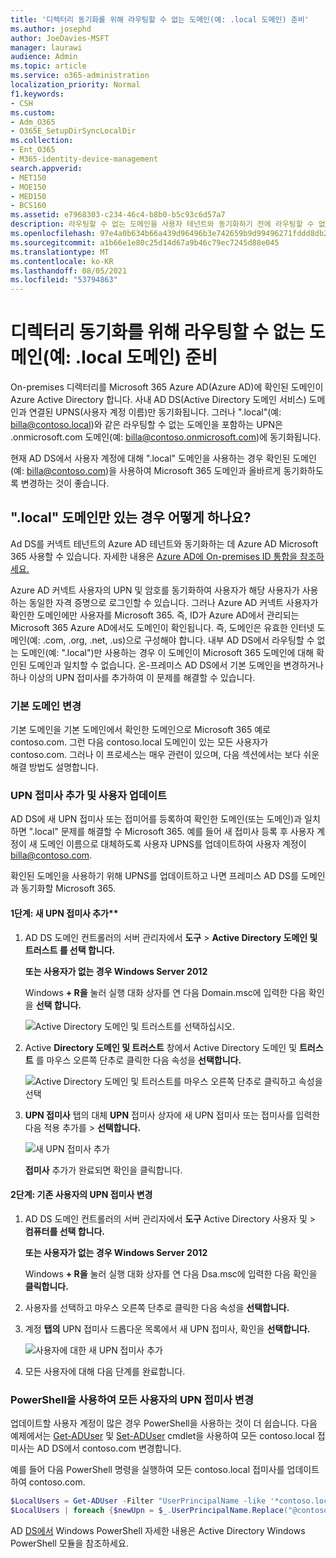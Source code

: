 ```yaml
---
title: '디렉터리 동기화를 위해 라우팅할 수 없는 도메인(예: .local 도메인) 준비'
ms.author: josephd
author: JoeDavies-MSFT
manager: laurawi
audience: Admin
ms.topic: article
ms.service: o365-administration
localization_priority: Normal
f1.keywords:
- CSH
ms.custom:
- Adm_O365
- O365E_SetupDirSyncLocalDir
ms.collection:
- Ent_O365
- M365-identity-device-management
search.appverid:
- MET150
- MOE150
- MED150
- BCS160
ms.assetid: e7968303-c234-46c4-b8b0-b5c93c6d57a7
description: 라우팅할 수 없는 도메인을 사용자 테넌트와 동기화하기 전에 라우팅할 수 없는 도메인이 있는 경우 Microsoft 365 대해 자세히 알아보습니다.
ms.openlocfilehash: 97e4a0b634b66a439d96496b3e742659b9d99496271fddd8db2ddf7c6ee7cee9
ms.sourcegitcommit: a1b66e1e80c25d14d67a9b46c79ec7245d88e045
ms.translationtype: MT
ms.contentlocale: ko-KR
ms.lasthandoff: 08/05/2021
ms.locfileid: "53794863"
---
```

# <a name="prepare-a-non-routable-domain-for-directory-synchronization"></a>디렉터리 동기화를 위해 라우팅할 수 없는 도메인(예: .local 도메인) 준비

On-premises 디렉터리를 Microsoft 365 Azure AD(Azure AD)에 확인된 도메인이 Azure Active Directory 합니다. 사내 AD DS(Active Directory 도메인 서비스) 도메인과 연결된 UPNS(사용자 계정 이름)만 동기화됩니다. 그러나 ".local"(예: billa@contoso.local)와 같은 라우팅할 수 없는 도메인을 포함하는 UPN은 .onmicrosoft.com 도메인(예: billa@contoso.onmicrosoft.com)에 동기화됩니다. 

현재 AD DS에서 사용자 계정에 대해 ".local" 도메인을 사용하는 경우 확인된 도메인(예: billa@contoso.com)을 사용하여 Microsoft 365 도메인과 올바르게 동기화하도록 변경하는 것이 좋습니다.
  
## <a name="what-if-i-only-have-a-local-on-premises-domain"></a>".local" 도메인만 있는 경우 어떻게 하나요?

Ad DS를 커넥트 테넌트의 Azure AD 테넌트와 동기화하는 데 Azure AD Microsoft 365 사용할 수 있습니다. 자세한 내용은 [Azure AD에 On-premises ID 통합을 참조하세요.](/azure/architecture/reference-architectures/identity/azure-ad)
  
Azure AD 커넥트 사용자의 UPN 및 암호를 동기화하여 사용자가 해당 사용자가 사용하는 동일한 자격 증명으로 로그인할 수 있습니다. 그러나 Azure AD 커넥트 사용자가 확인한 도메인에만 사용자를 Microsoft 365. 즉, ID가 Azure AD에서 관리되는 Microsoft 365 Azure AD에서도 도메인이 확인됩니다. 즉, 도메인은 유효한 인터넷 도메인(예: .com, .org, .net, .us)으로 구성해야 합니다. 내부 AD DS에서 라우팅할 수 없는 도메인(예: ".local")만 사용하는 경우 이 도메인이 Microsoft 365 도메인에 대해 확인된 도메인과 일치할 수 없습니다. 온-프레미스 AD DS에서 기본 도메인을 변경하거나 하나 이상의 UPN 접미사를 추가하여 이 문제를 해결할 수 있습니다.
  
### <a name="change-your-primary-domain"></a>기본 도메인 변경

기본 도메인을 기본 도메인에서 확인한 도메인으로 Microsoft 365 예로 contoso.com. 그런 다음 contoso.local 도메인이 있는 모든 사용자가 contoso.com. 그러나 이 프로세스는 매우 관련이 있으며, 다음 섹션에서는 보다 쉬운 해결 방법도 설명합니다.
  
### <a name="add-upn-suffixes-and-update-your-users-to-them"></a>UPN 접미사 추가 및 사용자 업데이트

AD DS에 새 UPN 접미사 또는 접미어를 등록하여 확인한 도메인(또는 도메인)과 일치하면 ".local" 문제를 해결할 수 Microsoft 365. 예를 들어 새 접미사 등록 후 사용자 계정이 새 도메인 이름으로 대체하도록 사용자 UPNS를 업데이트하여 사용자 계정이 billa@contoso.com.
  
확인된 도메인을 사용하기 위해 UPNS를 업데이트하고 나면 프레미스 AD DS를 도메인과 동기화할 Microsoft 365.
  
#### <a name="step-1-add-the-new-upn-suffix"></a>1단계: 새 UPN 접미사 추가**
  
1. AD DS 도메인 컨트롤러의 서버 관리자에서 **도구** \> **Active Directory 도메인 및 트러스트 를 선택 합니다.**
    
    **또는 사용자가 없는 경우 Windows Server 2012**
    
    Windows **+ R을** 눌러 실행  대화 상자를 연 다음 Domain.msc에 입력한 다음 확인 을 **선택 합니다.**
    
    ![Active Directory 도메인 및 트러스트를 선택하십시오.](../media/46b6e007-9741-44af-8517-6f682e0ac974.png)
  
2. Active **Directory 도메인 및 트러스트** 창에서 Active Directory 도메인 및 **트러스트** 를 마우스 오른쪽 단추로 클릭한 다음 속성을 **선택합니다.**
    
    ![Active Directory 도메인 및 트러스트를 마우스 오른쪽 단추로 클릭하고 속성을 선택](../media/39d20812-ffb5-4ba9-8d7b-477377ac360d.png)
  
3. **UPN 접미사** 탭의 대체 **UPN** 접미사 상자에 새 UPN 접미사 또는 접미사를  입력한 다음 적용 추가를 \> **선택합니다.**
    
    ![새 UPN 접미사 추가](../media/a4aaf919-7adf-469a-b93f-83ef284c0915.PNG)
  
    **접미사** 추가가 완료되면 확인을 클릭합니다. 
    
 #### <a name="step-2-change-the-upn-suffix-for-existing-users"></a>2단계: 기존 사용자의 UPN 접미사 변경
  
1. AD DS 도메인 컨트롤러의 서버 관리자에서 **도구** Active Directory 사용자 및 \> **컴퓨터를 선택 합니다.**
    
    **또는 사용자가 없는 경우 Windows Server 2012**
    
    Windows **+ R을** 눌러 실행  대화 상자를 연 다음 Dsa.msc에 입력한 다음 확인을 **클릭합니다.**
    
2. 사용자를 선택하고 마우스 오른쪽 단추로 클릭한 다음 속성을 **선택합니다.**
    
3. 계정 **탭의** UPN 접미사 드롭다운 목록에서 새 UPN 접미사, 확인을 **선택합니다.**
    
    ![사용자에 대한 새 UPN 접미사 추가](../media/54876751-49f0-48cc-b864-2623c4835563.png)
  
4. 모든 사용자에 대해 다음 단계를 완료합니다.
    
   
### <a name="use-powershell-to-change-the-upn-suffix-for-all-of-your-users"></a>PowerShell을 사용하여 모든 사용자의 UPN 접미사 변경

업데이트할 사용자 계정이 많은 경우 PowerShell을 사용하는 것이 더 쉽습니다. 다음 예제에서는 [Get-ADUser](/previous-versions/windows/it-pro/windows-server-2008-R2-and-2008/ee617241(v=technet.10)) 및 [Set-ADUser](/previous-versions/windows/it-pro/windows-server-2008-R2-and-2008/ee617215(v=technet.10)) cmdlet을 사용하여 모든 contoso.local 접미사는 AD DS에서 contoso.com 변경합니다. 

예를 들어 다음 PowerShell 명령을 실행하여 모든 contoso.local 접미사를 업데이트하여 contoso.com.
    
  ```powershell
  $LocalUsers = Get-ADUser -Filter "UserPrincipalName -like '*contoso.local'" -Properties userPrincipalName -ResultSetSize $null
  $LocalUsers | foreach {$newUpn = $_.UserPrincipalName.Replace("@contoso.local","@contoso.com"); $_ | Set-ADUser -UserPrincipalName $newUpn}
  ```

AD [DS에서](/previous-versions/windows/it-pro/windows-server-2008-R2-and-2008/ee617195(v=technet.10)) Windows PowerShell 자세한 내용은 Active Directory Windows PowerShell 모듈을 참조하세요.